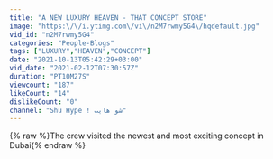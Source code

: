 ```yaml
---
title: "A NEW LUXURY HEAVEN - THAT CONCEPT STORE"
image: "https:\/\/i.ytimg.com\/vi\/n2M7rwmy5G4\/hqdefault.jpg"
vid_id: "n2M7rwmy5G4"
categories: "People-Blogs"
tags: ["LUXURY","HEAVEN","CONCEPT"]
date: "2021-10-13T05:42:29+03:00"
vid_date: "2021-02-12T07:30:57Z"
duration: "PT10M27S"
viewcount: "187"
likeCount: "14"
dislikeCount: "0"
channel: "Shu Hype ! شو هايب"
---
```

{% raw %}The crew visited the newest and most exciting concept in Dubai{% endraw %}
